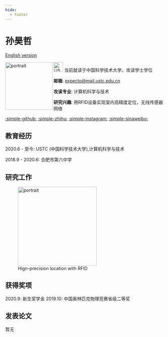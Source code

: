 ```yaml
---
hide:
  - footer
---
```


# 孙昊哲

[English version](../)

<img src="../img/portrait.jpeg" align="left" alt="portrait" width="150"/>

<img src="../img/USTC_logo_2008.svg" alt="USTC_logo" width="30"/>
当前就读于中国科学技术大学，攻读学士学位

**邮箱**: expecto@mail.ustc.edu.cn

**攻读专业**: 计算机科学与技术

**研究兴趣**: 用RFID设备实现室内高精度定位，无线传感器网络

 

[:simple-github:](https://github.com/expecto347)
[:simple-zhihu:](https://www.zhihu.com/people/ha-ha-97-23-93)
[:simple-instagram:](https://www.instagram.com/expecto12312/)
[:simple-sinaweibo:](https://weibo.com/u/7413008957)

## 教育经历

2020.6 - 至今: USTC (中国科学技术大学),计算机科学与技术

2018.9 - 2020.6: 合肥市第六中学

## 研究工作

<figure markdown>
  <img src="../img/research.png" alt="portrait" width="250"/>
  <figcaption>Hign-precision location with RFID</figcaption>
</figure>

## 获得奖项

2020.9: 新生奖学金
2019.10: 中国奥林匹克物理竞赛省级二等奖

## 发表论文

暂无

